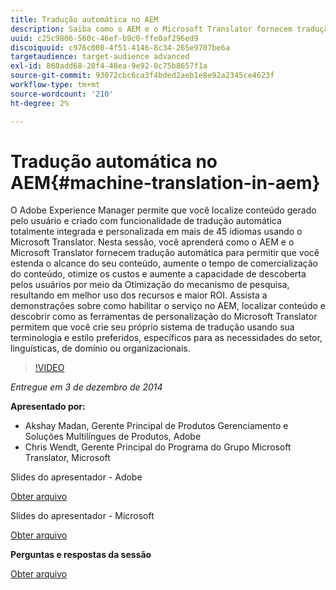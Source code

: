 ```yaml
---
title: Tradução automática no AEM
description: Saiba como o AEM e o Microsoft Translator fornecem tradução automática para permitir que você estenda o alcance do conteúdo, aumente o tempo de comercialização do conteúdo, otimize os custos e aumente a capacidade de descoberta de usuários por meio da Otimização do mecanismo de pesquisa, resultando em melhor uso dos recursos e maior ROI.
uuid: c25c9806-560c-46ef-b9c0-ffe0af296ed9
discoiquuid: c976c008-4f51-4146-8c34-265e9707be6a
targetaudience: target-audience advanced
exl-id: 860add68-20f4-48ea-9e92-0c75b8657f1a
source-git-commit: 93072cbc6ca3f4bded2aeb1e8e92a2345ce4623f
workflow-type: tm+mt
source-wordcount: '210'
ht-degree: 2%

---
```


# Tradução automática no AEM{#machine-translation-in-aem}

O Adobe Experience Manager permite que você localize conteúdo gerado pelo usuário e criado com funcionalidade de tradução automática totalmente integrada e personalizada em mais de 45 idiomas usando o Microsoft Translator. Nesta sessão, você aprenderá como o AEM e o Microsoft Translator fornecem tradução automática para permitir que você estenda o alcance do seu conteúdo, aumente o tempo de comercialização do conteúdo, otimize os custos e aumente a capacidade de descoberta pelos usuários por meio da Otimização do mecanismo de pesquisa, resultando em melhor uso dos recursos e maior ROI. Assista a demonstrações sobre como habilitar o serviço no AEM, localizar conteúdo e descobrir como as ferramentas de personalização do Microsoft Translator permitem que você crie seu próprio sistema de tradução usando sua terminologia e estilo preferidos, específicos para as necessidades do setor, linguísticas, de domínio ou organizacionais.

>[!VIDEO](https://video.tv.adobe.com/v/19383/?quality=9)

*Entregue em 3 de dezembro de 2014*

**Apresentado por:**

* Akshay Madan, Gerente Principal de Produtos Gerenciamento e Soluções Multilíngues de Produtos, Adobe
* Chris Wendt, Gerente Principal do Programa do Grupo Microsoft Translator, Microsoft

Slides do apresentador - Adobe

[Obter arquivo](assets/aem-gems-machine-translation-12-03-14.pdf)

Slides do apresentador - Microsoft

[Obter arquivo](assets/adobe-microsoft-gems-12-03-14.pdf)

**Perguntas e respostas da sessão**

[Obter arquivo](assets/q-a-machine-translation-12-3-14.pdf)
<!--
[Get back to the Overview](https://helpx.adobe.com/experience-manager/kt/eseminars/gems/aem-index.html)
-->
